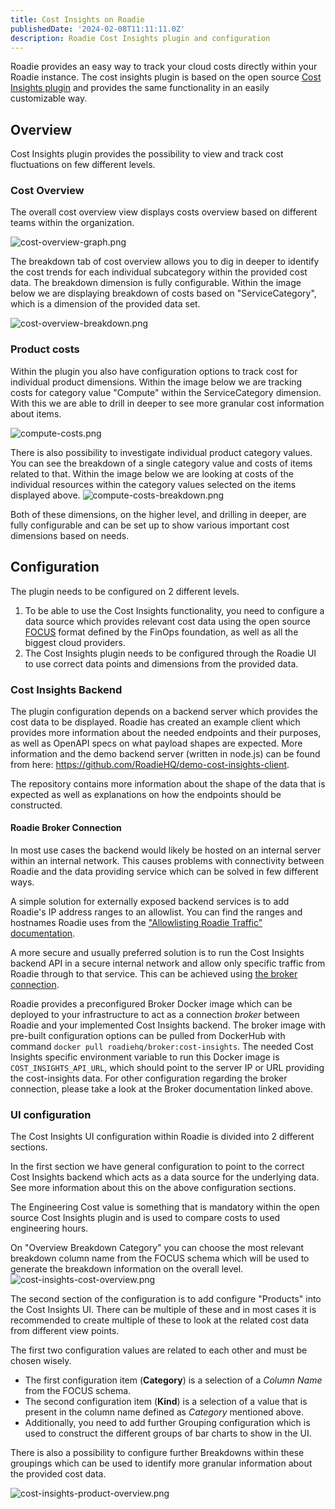 ```yaml
---
title: Cost Insights on Roadie
publishedDate: '2024-02-08T11:11:11.0Z'
description: Roadie Cost Insights plugin and configuration
---
```


Roadie provides an easy way to track your cloud costs directly within your Roadie instance. The cost insights plugin is based on the open source [Cost Insights plugin](https://github.com/backstage/backstage/tree/master/plugins/cost-insights) and provides the same functionality in an easily customizable way.

## Overview

Cost Insights plugin provides the possibility to view and track cost fluctuations on few different levels. 


### Cost Overview

The overall cost overview view displays costs overview based on different teams within the organization.

![cost-overview-graph.png](cost-overview-graph.png)

The breakdown tab of cost overview allows you to dig in deeper to identify the cost trends for each individual subcategory within the provided cost data. The breakdown dimension is fully configurable. Within the image below we are displaying breakdown of costs based on "ServiceCategory", which is a dimension of the provided data set. 

![cost-overview-breakdown.png](cost-overview-breakdown.png)


### Product costs

Within the plugin you also have configuration options to track cost for individual product dimensions. Within the image below we are tracking costs for category value "Compute" within the ServiceCategory dimension. With this we are able to drill in deeper to see more granular cost information about items. 

![compute-costs.png](compute-costs.png)

There is also possibility to investigate individual product category values. You can see the breakdown of a single category value and costs of items related to that. Within the image below we are looking at costs of the individual resources within the category values selected on the items displayed above.
![compute-costs-breakdown.png](compute-costs-breakdown.png)

Both of these dimensions, on the higher level, and drilling in deeper, are fully configurable and can be set up to show various important cost dimensions based on needs. 

## Configuration

The plugin needs to be configured on 2 different levels. 
1. To be able to use the Cost Insights functionality, you need to configure a data source which provides relevant cost data using the open source [FOCUS](https://focus.finops.org/) format defined by the FinOps foundation, as well as all the biggest cloud providers. 
2. The Cost Insights plugin needs to be configured through the Roadie UI to use correct data points and dimensions from the provided data.

### Cost Insights Backend

The plugin configuration depends on a backend server which provides the cost data to be displayed. Roadie has created an example client which provides more information about the needed endpoints and their purposes, as well as OpenAPI specs on what payload shapes are expected. More information and the demo backend server (written in node.js) can be found from here: https://github.com/RoadieHQ/demo-cost-insights-client.

The repository contains more information about the shape of the data that is expected as well as explanations on how the endpoints should be constructed.

#### Roadie Broker Connection

In most use cases the backend would likely be hosted on an internal server within an internal network. This causes problems with connectivity between Roadie and the data providing service which can be solved in few different ways. 

A simple solution for externally exposed backend services is to add Roadie's IP address ranges to an allowlist. You can find the ranges and hostnames Roadie uses from the ["Allowlisting Roadie Traffic" documentation](/docs/details/allowlisting-roadie-traffic/).

A more secure and usually preferred solution is to run the Cost Insights backend API in a secure internal network and allow only specific traffic from Roadie through to that service. This can be achieved using [the broker connection](/docs/integrations/broker/). 

Roadie provides a preconfigured Broker Docker image which can be deployed to your infrastructure to act as a connection _broker_ between Roadie and your implemented Cost Insights backend. The broker image with pre-built configuration options can be pulled from DockerHub with command `docker pull roadiehq/broker:cost-insights`. 
The needed Cost Insights specific environment variable to run this Docker image is `COST_INSIGHTS_API_URL`, which should point to the server IP or URL providing the cost-insights data. For other configuration regarding the broker connection, please take a look at the Broker documentation linked above. 


### UI configuration

The Cost Insights UI configuration within Roadie is divided into 2 different sections. 

In the first section we have general configuration to point to the correct Cost Insights backend which acts as a data source for the underlying data. See more information about this on the above configuration sections. 

The Engineering Cost value is something that is mandatory within the open source Cost Insights plugin and is used to compare costs to used engineering hours. 

On "Overview Breakdown Category" you can choose the most relevant breakdown column name from the FOCUS schema which will be used to generate the breakdown information on the overall level.
![cost-insights-cost-overview.png](cost-insights-cost-overview.png)


The second section of the configuration is to add configure "Products" into the Cost Insights UI. There can be multiple of these and in most cases it is recommended to create multiple of these to look at the related cost data from different view points. 

The first two configuration values are related to each other and must be chosen wisely.
* The first configuration item (**Category**) is a selection of a _Column Name_ from the FOCUS schema.
* The second configuration item (**Kind**) is a selection of a value that is present in the column name defined as _Category_ mentioned above.
* Additionally, you need to add further Grouping configuration which is used to construct the different groups of bar charts to show in the UI.

There is also a possibility to configure further Breakdowns within these groupings which can be used to identify more granular information about the provided cost data.


![cost-insights-product-overview.png](cost-insights-product-overview.png)